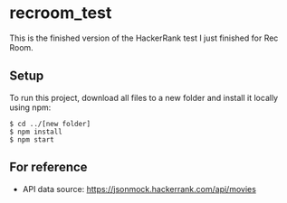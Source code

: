 # recroom_test
This is the finished version of the HackerRank test I just finished for Rec Room.

## Setup
To run this project, download all files to a new folder and install it locally using npm:

```
$ cd ../[new folder]
$ npm install
$ npm start
```

## For reference
* API data source: https://jsonmock.hackerrank.com/api/movies
